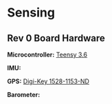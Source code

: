 # Sensing

## Rev 0 Board Hardware
**Microcontroller:** [Teensy 3.6](https://www.pjrc.com/teensy/card9a_rev1.pdf)

**IMU:**

**GPS:** [Digi-Key 1528-1153-ND](https://www.digikey.com/en/products/detail/adafruit-industries-llc/746/5353613?fbclid=IwAR1ChauvkCDqRjbcs71UiFv6sAsISmPYLFTHTpNuU6t7yhCKm3buREd89cU)

**Barometer:**

